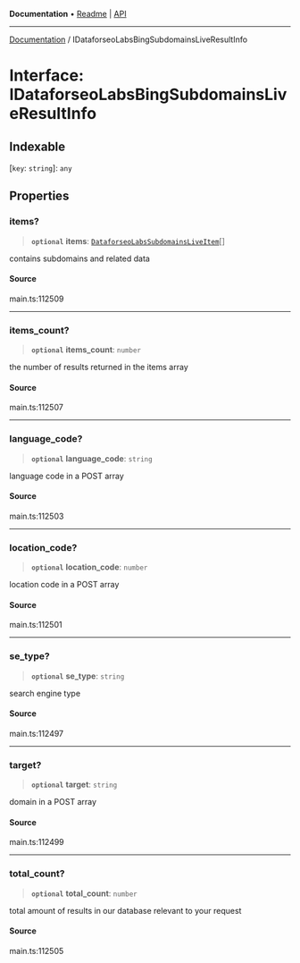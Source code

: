 **Documentation** • [Readme](../README.md) \| [API](../globals.md)

***

[Documentation](../README.md) / IDataforseoLabsBingSubdomainsLiveResultInfo

# Interface: IDataforseoLabsBingSubdomainsLiveResultInfo

## Indexable

 \[`key`: `string`\]: `any`

## Properties

### items?

> **`optional`** **items**: [`DataforseoLabsSubdomainsLiveItem`](../classes/DataforseoLabsSubdomainsLiveItem.md)[]

contains subdomains and related data

#### Source

main.ts:112509

***

### items\_count?

> **`optional`** **items\_count**: `number`

the number of results returned in the items array

#### Source

main.ts:112507

***

### language\_code?

> **`optional`** **language\_code**: `string`

language code in a POST array

#### Source

main.ts:112503

***

### location\_code?

> **`optional`** **location\_code**: `number`

location code in a POST array

#### Source

main.ts:112501

***

### se\_type?

> **`optional`** **se\_type**: `string`

search engine type

#### Source

main.ts:112497

***

### target?

> **`optional`** **target**: `string`

domain in a POST array

#### Source

main.ts:112499

***

### total\_count?

> **`optional`** **total\_count**: `number`

total amount of results in our database relevant to your request

#### Source

main.ts:112505
